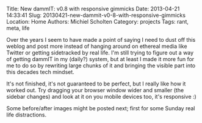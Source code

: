 Title: New dammIT: v0.8 with responsive gimmicks
Date: 2013-04-21 14:33:41
Slug: 20130421-new-dammit-v0-8-with-responsive-gimmicks
Location: Home
Authors: Michiel Scholten
Category: projects
Tags: rant, meta, life

<p>Over the years I seem to have made a point of saying I need to dust off this weblog and post more instead of hanging around on ethereal media like Twitter or getting sidetracked by real life. I'm still trying to figure out a way of getting dammIT in my (daily?) system, but at least I made it more fun for me to do so by rewriting large chunks of it and bringing the visible part into this decades tech mindset.</p>

<p>It's not finished, it's not guaranteed to be perfect, but I really like how it worked out. Try dragging your browser window wider and smaller (the sidebar changes) and look at it on you mobile devices too, it's responsive :)</p>

<p>Some before/after images might be posted next; first for some Sunday real life distractions.</p>

